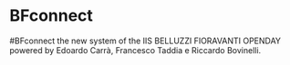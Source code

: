 # BFconnect
#BFconnect the new system of the IIS BELLUZZI FIORAVANTI OPENDAY powered by Edoardo Carrà, Francesco Taddia e Riccardo Bovinelli.
